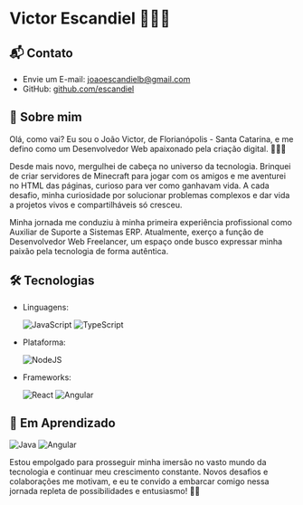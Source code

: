 # Victor Escandiel 🙋🏻‍♂️

## 📬 Contato

- Envie um E-mail: [joaoescandielb@gmail.com](mailto:joaoescandielb@gmail.com)
- GitHub: [github.com/escandiel](https://github.com/escandiel)

## 🚀 Sobre mim

Olá, como vai? Eu sou o João Victor, de Florianópolis - Santa Catarina, e me defino como um Desenvolvedor Web apaixonado pela criação digital. 👨‍💻🌐

Desde mais novo, mergulhei de cabeça no universo da tecnologia. Brinquei de criar servidores de Minecraft para jogar com os amigos e me aventurei no HTML das páginas, curioso para ver como ganhavam vida. A cada desafio, minha curiosidade por solucionar problemas complexos e dar vida a projetos vivos e compartilháveis só cresceu.

Minha jornada me conduziu à minha primeira experiência profissional como Auxiliar de Suporte a Sistemas ERP. Atualmente, exerço a função de Desenvolvedor Web Freelancer, um espaço onde busco expressar minha paixão pela tecnologia de forma autêntica.

## 🛠️ Tecnologias

- Linguagens:

  ![JavaScript](https://img.shields.io/badge/JavaScript-000?style=for-the-badge&logo=javascript) ![TypeScript](https://img.shields.io/badge/TypeScript-000?style=for-the-badge&logo=typescript)

- Plataforma:

  ![NodeJS](https://img.shields.io/badge/NodeJS-000?style=for-the-badge&logo=typescript)

- Frameworks:

  ![React](https://img.shields.io/badge/React-000?style=for-the-badge&logo=react)
  ![Angular](https://img.shields.io/badge/Angular-000?style=for-the-badge&logo=angular&logoColor=C3002F)

## 🌱 Em Aprendizado

![Java](https://img.shields.io/badge/Java-000?style=for-the-badge&logo=java)
![Angular](https://img.shields.io/badge/Angular-000?style=for-the-badge&logo=angular&logoColor=C3002F)

Estou empolgado para prosseguir minha imersão no vasto mundo da tecnologia e continuar meu crescimento constante. Novos desafios e colaborações me motivam, e eu te convido a embarcar comigo nessa jornada repleta de possibilidades e entusiasmo! 🚀🔗
